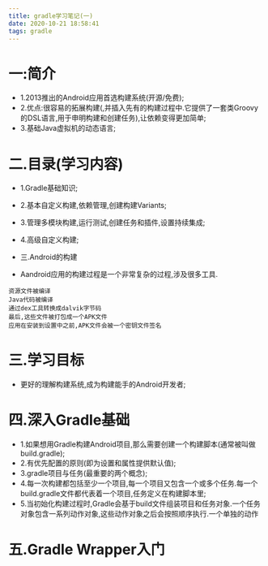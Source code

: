 ```yaml
---
title: gradle学习笔记(一)
date: 2020-10-21 18:58:41
tags: gradle
---
```


# 一:简介
+ 1.2013推出的Android应用首选构建系统(开源/免费);
+ 2.优点:很容易的拓展构建(,并插入先有的构建过程中.它提供了一套类Groovy的DSL语言,用于申明构建和创建任务),让依赖变得更加简单;
+ 3.基础Java虚拟机的动态语言;

# 二.目录(学习内容)
+ 1.Gradle基础知识;
+ 2.基本自定义构建,依赖管理,创建构建Variants;
+ 3.管理多模块构建,运行测试,创建任务和插件,设置持续集成;
+ 4.高级自定义构建;

+ 三.Android的构建
+ Aandroid应用的构建过程是一个非常复杂的过程,涉及很多工具.
```
资源文件被编译
Java代码被编译
通过dex工具转换成dalvik字节码
最后,这些文件被打包成一个APK文件
应用在安装到设置中之前,APK文件会被一个密钥文件签名
```
# 三.学习目标
+ 更好的理解构建系统,成为构建能手的Android开发者;

# 四.深入Gradle基础
+ 1.如果想用Gradle构建Android项目,那么需要创建一个构建脚本(通常被叫做build.gradle);
+ 2.有优先配置的原则(即为设置和属性提供默认值);
+ 3.gradle项目与任务(最重要的两个概念);
+ 4.每一次构建都包括至少一个项目,每一个项目又包含一个或多个任务.每一个build.gradle文件都代表着一个项目,任务定义在构建脚本里;
+ 5.当初始化构建过程时,Gradle会基于build文件组装项目和任务对象.一个任务对象包含一系列动作对象,这些动作对象之后会按照顺序执行.一个单独的动作

# 五.Gradle Wrapper入门
